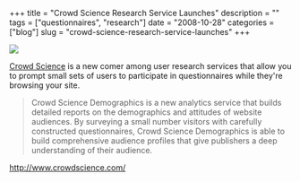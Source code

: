 +++
title = "Crowd Science Research Service Launches"
description = ""
tags = ["questionnaires", "research"]
date = "2008-10-28"
categories = ["blog"]
slug = "crowd-science-research-service-launches"
+++



  <div class="notebook-screenshot"><a href="http://www.crowdscience.com/"><img src="//media.konigi.com/bluga/wt490779853e17f.jpg"/></a></div><p><a href="http://www.crowdscience.com/">Crowd Science</a> is a new comer among user research services that allow you to prompt small sets of users to participate in questionnaires while they're browsing your site.</p>
<blockquote><p>Crowd Science Demographics is a new analytics service that builds detailed reports on the demographics and attitudes of website audiences. By surveying a small number visitors with carefully constructed questionnaires, Crowd Science Demographics is able to build comprehensive audience profiles that give publishers a deep understanding of their audience. </p></blockquote>
    
  <a href="http://www.crowdscience.com/">http://www.crowdscience.com/</a>
